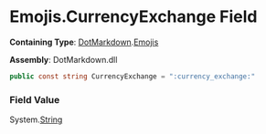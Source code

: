 # Emojis\.CurrencyExchange Field

**Containing Type**: [DotMarkdown](../../README.md)\.[Emojis](../README.md)

**Assembly**: DotMarkdown\.dll

```csharp
public const string CurrencyExchange = ":currency_exchange:"
```

### Field Value

System\.[String](https://docs.microsoft.com/en-us/dotnet/api/system.string)